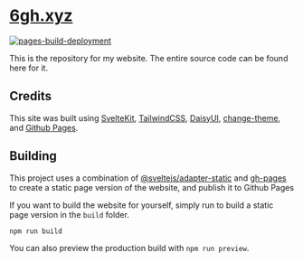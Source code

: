 # [6gh.xyz](https://6gh.xyz)

[![pages-build-deployment](https://github.com/6gh/6gh.xyz/actions/workflows/pages/pages-build-deployment/badge.svg?branch=gh-pages)](https://github.com/6gh/6gh.xyz/actions/workflows/pages/pages-build-deployment)

This is the repository for my website. The entire source code can be found here for it.

## Credits

This site was built using [SvelteKit](https://kit.svelte.dev/), [TailwindCSS](https://tailwindcss.com/), [DaisyUI](https://daisyui.com/), [change-theme](https://github.com/saadeghi/theme-change), and [Github Pages](https://pages.github.com/).

## Building

This project uses a combination of [@sveltejs/adapter-static](https://github.com/sveltejs/kit/tree/master/packages/adapter-static) and [gh-pages](https://www.npmjs.com/package/gh-pages) to create a static page version of the website, and publish it to Github Pages

If you want to build the website for yourself, simply run to build a static page version in the `build` folder.
```bash
npm run build
```

You can also preview the production build with `npm run preview`.
